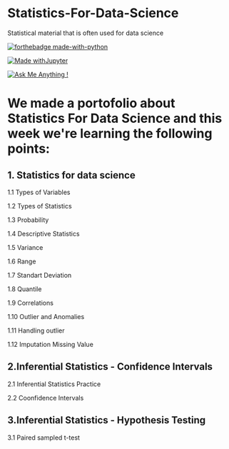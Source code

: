 # Statistics-For-Data-Science
Statistical material that is often used for data science

[![forthebadge made-with-python](http://ForTheBadge.com/images/badges/made-with-python.svg)](https://www.python.org/)

[![Made withJupyter](https://img.shields.io/badge/Made%20with-Jupyter-orange?style=for-the-badge&logo=Jupyter)](https://jupyter.org/try)

[![Ask Me Anything !](https://img.shields.io/badge/Ask%20me-anything-1abc9c.svg)](https://GitHub.com/Naereen/ama)

# We made a portofolio about Statistics For Data Science and this week we're learning the following points:
## 1. Statistics for data science
<p> 1.1 Types of Variables </p>
<p> 1.2 Types of Statistics </p>
<p> 1.3 Probability </p>
<p> 1.4 Descriptive Statistics </p>
<p> 1.5 Variance </p>
<p> 1.6 Range </p>
<p> 1.7 Standart Deviation  </p>
<p> 1.8 Quantile </p>
<p> 1.9 Correlations </p>
<p> 1.10 Outlier and Anomalies </p>
<p> 1.11 Handling outlier </p>
<p> 1.12 Imputation Missing Value </p>

## 2.Inferential Statistics - Confidence Intervals
<p> 2.1 Inferential Statistics Practice </p>
<p> 2.2 Coonfidence Intervals </p>

## 3.Inferential Statistics - Hypothesis Testing
<p> 3.1 Paired sampled t-test </p>
